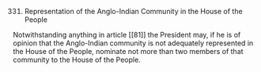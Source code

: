 331. Representation of the Anglo-Indian Community in the House of the People

Notwithstanding anything in article [[81]]  the President may, if he is of opinion that the Anglo-Indian community is not adequately represented in the House of the People, nominate not more than two members of that community to the House of the People.


